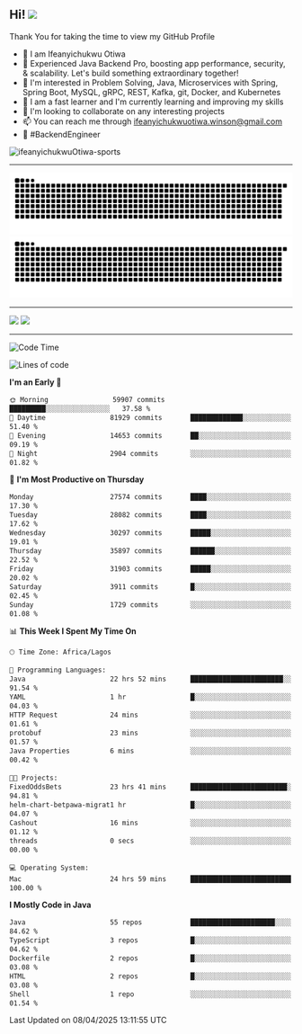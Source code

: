 <!-- BLOG-POST-LIST:START --><!-- BLOG-POST-LIST:END -->

## Hi! <img src="https://media.giphy.com/media/hvRJCLFzcasrR4ia7z/giphy.gif" width="4%"> 

Thank You for taking the time to view my GitHub Profile

- 👋 I am Ifeanyichukwu Otiwa
- 🚀 Experienced Java Backend Pro, boosting app performance, security, & scalability. Let's build something extraordinary together!
- 👀 I'm interested in Problem Solving, Java, Microservices with Spring, Spring Boot, MySQL, gRPC, REST, Kafka, git, Docker, and Kubernetes
- 🌱 I am a fast learner and I'm currently learning and improving my skills
- 💞️ I'm looking to collaborate on any interesting projects
- 📫 You can reach me through ifeanyichukwuotiwa.winson@gmail.com
- 🚀 #BackendEngineer

<p align="left" marginTop="10px"> <img src="https://komarev.com/ghpvc/?username=ifeanyichukwuOtiwa-sports&label=Profile%20views&color=0e75b6&style=for-the-badge" alt="ifeanyichukwuOtiwa-sports" /> </p>

***

<!--🐍📈SNAKEGRAPH / 🌐WEBSITE: https://github.com/Platane/snk -->
![github contribution grid snake animation](https://raw.githubusercontent.com/ifeanyichukwuOtiwa-sports/ifeanyichukwuOtiwa-sports/output/github-contribution-grid-snake-dark.svg#gh-dark-mode-only)![github contribution grid snake animation](https://raw.githubusercontent.com/ifeanyichukwuOtiwa-sports/ifeanyichukwuOtiwa-sports/output/github-contribution-grid-snake.svg#gh-light-mode-only)

***

<p float="left">
  <img float="left" src="https://github-readme-stats.vercel.app/api?username=ifeanyichukwuOtiwa-sports&count_private=true&include_all_commits=true&theme=react&show_icons=true" />
  <img float="right" src="https://github-readme-stats.vercel.app/api/top-langs/?username=ifeanyichukwuOtiwa-sports&layout=compact&show_icons=true&theme=react" /> 
</p>

***



<!--START_SECTION:waka-->
![Code Time](http://img.shields.io/badge/Code%20Time-3%2C608%20hrs%2032%20mins-blue)

![Lines of code](https://img.shields.io/badge/From%20Hello%20World%20I%27ve%20Written-44.9%20million%20lines%20of%20code-blue)

**I'm an Early 🐤** 

```text
🌞 Morning                59907 commits       █████████░░░░░░░░░░░░░░░░   37.58 % 
🌆 Daytime                81929 commits       █████████████░░░░░░░░░░░░   51.40 % 
🌃 Evening                14653 commits       ██░░░░░░░░░░░░░░░░░░░░░░░   09.19 % 
🌙 Night                  2904 commits        ░░░░░░░░░░░░░░░░░░░░░░░░░   01.82 % 
```
📅 **I'm Most Productive on Thursday** 

```text
Monday                   27574 commits       ████░░░░░░░░░░░░░░░░░░░░░   17.30 % 
Tuesday                  28082 commits       ████░░░░░░░░░░░░░░░░░░░░░   17.62 % 
Wednesday                30297 commits       █████░░░░░░░░░░░░░░░░░░░░   19.01 % 
Thursday                 35897 commits       ██████░░░░░░░░░░░░░░░░░░░   22.52 % 
Friday                   31903 commits       █████░░░░░░░░░░░░░░░░░░░░   20.02 % 
Saturday                 3911 commits        █░░░░░░░░░░░░░░░░░░░░░░░░   02.45 % 
Sunday                   1729 commits        ░░░░░░░░░░░░░░░░░░░░░░░░░   01.08 % 
```


📊 **This Week I Spent My Time On** 

```text
🕑︎ Time Zone: Africa/Lagos

💬 Programming Languages: 
Java                     22 hrs 52 mins      ███████████████████████░░   91.54 % 
YAML                     1 hr                █░░░░░░░░░░░░░░░░░░░░░░░░   04.03 % 
HTTP Request             24 mins             ░░░░░░░░░░░░░░░░░░░░░░░░░   01.61 % 
protobuf                 23 mins             ░░░░░░░░░░░░░░░░░░░░░░░░░   01.57 % 
Java Properties          6 mins              ░░░░░░░░░░░░░░░░░░░░░░░░░   00.42 % 

🐱‍💻 Projects: 
FixedOddsBets            23 hrs 41 mins      ████████████████████████░   94.81 % 
helm-chart-betpawa-migrat1 hr                █░░░░░░░░░░░░░░░░░░░░░░░░   04.07 % 
Cashout                  16 mins             ░░░░░░░░░░░░░░░░░░░░░░░░░   01.12 % 
threads                  0 secs              ░░░░░░░░░░░░░░░░░░░░░░░░░   00.00 % 

💻 Operating System: 
Mac                      24 hrs 59 mins      █████████████████████████   100.00 % 
```

**I Mostly Code in Java** 

```text
Java                     55 repos            █████████████████████░░░░   84.62 % 
TypeScript               3 repos             █░░░░░░░░░░░░░░░░░░░░░░░░   04.62 % 
Dockerfile               2 repos             █░░░░░░░░░░░░░░░░░░░░░░░░   03.08 % 
HTML                     2 repos             █░░░░░░░░░░░░░░░░░░░░░░░░   03.08 % 
Shell                    1 repo              ░░░░░░░░░░░░░░░░░░░░░░░░░   01.54 % 
```




 Last Updated on 08/04/2025 13:11:55 UTC
<!--END_SECTION:waka-->

<!--
<p align="center">
![trophy](https://github-profile-trophy.vercel.app/?username=ifeanyichukwuOtiwa-sports&theme=onedark) (https://github.com/ryo-ma/github-profile-trophy)
</p>
-->

<!---
ifeanyi-otiwa/ifeanyi-otiwa is a ✨ special ✨ repository because its `README.md` (this file) appears on your GitHub profile.
You can click the Preview link to take a look at your changes.
--->
